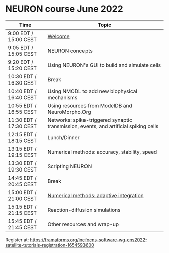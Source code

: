 # NEURON course June 2022

| Time | Topic |
|------|-------|
|9:00 EDT / 15:00 CEST |[Welcome](slides/welcome.pdf)|
|9:05 EDT / 15:05 CEST|NEURON concepts|
|9:20 EDT / 15:20 CEST|Using NEURON's GUI to build and simulate cells |
|10:30 EDT / 16:30 CEST|Break|
|10:40 EDT / 16:40 CEST|Using NMODL to add new biophysical mechanisms|
|10:55 EDT / 16:55 CEST|Using resources from ModelDB and NeuroMorpho.Org|
|11:30 EDT / 17:30 CEST|Networks: spike-triggered synaptic transmission, events, and artificial spiking cells|
|12:15 EDT / 18:15 CEST|Lunch/Dinner|
|13:15 EDT / 19:15 CEST|Numerical methods: accuracy, stability, speed|
|13:30 EDT / 19:30 CEST|Scripting NEURON|
|14:45 EDT / 20:45 CEST|Break|
|15:00 EDT / 21:00 CEST|[Numerical methods: adaptive integration](slides/cvode-methods.pdf)|
|15:15 EDT / 21:15 CEST|Reaction-diffusion simulations|
|15:45 EDT / 21:45 CEST|Other resources and wrap-up|

Register at: https://framaforms.org/incfocns-software-wg-cns2022-satellite-tutorials-registration-1654593600
